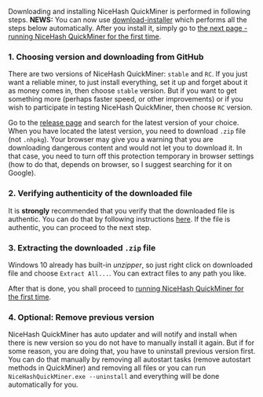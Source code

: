 Downloading and installing NiceHash QuickMiner is performed in following steps. **NEWS:** You can now use [download-installer](https://github.com/nicehash/NiceHashQuickMiner/releases/download/v0.4.5.5/NiceHashQuickMinerInstaller.exe) which performs all the steps below automatically. After you install it, simply go to [the next page - running NiceHash QuickMiner for the first time](https://github.com/nicehash/NiceHashQuickMiner/wiki/Starting-for-the-first-time).

### 1. Choosing version and downloading from GitHub

There are two versions of NiceHash QuickMiner: `stable` and `RC`. If you just want a reliable miner, to just install everything, set it up and forget about it as money comes in, then choose `stable` version. But if you want to get something more (perhaps faster speed, or other improvements) or if you wish to participate in testing NiceHash QuickMiner, then choose `RC` version.

Go to the [release page](https://github.com/nicehash/NiceHashQuickMiner/releases) and search for the latest version of your choice. When you have located the latest version, you need to download `.zip` file (not `.nhpkg`). Your browser may give you a warning that you are downloading dangerous content and would not let you to download it. In that case, you need to turn off this protection temporary in browser settings (how to do that, depends on browser, so I suggest searching for it on Google).

### 2. Verifying authenticity of the downloaded file

It is **strongly** recommended that you verify that the downloaded file is authentic. You can do that by following instructions [here](https://github.com/nicehash/NiceHashQuickMiner/tree/main/checksums). If the file is authentic, you can proceed to the next step.

### 3. Extracting the downloaded `.zip` file

Windows 10 already has built-in _unzipper_, so just right click on downloaded file and choose `Extract All...`. You can extract files to any path you like.

After that is done, you shall proceed to [running NiceHash QuickMiner for the first time](https://github.com/nicehash/NiceHashQuickMiner/wiki/Starting-for-the-first-time).

### 4. Optional: Remove previous version

NiceHash QuickMiner has auto updater and will notify and install when there is new version so you do not have to manually install it again. But if for some reason, you are doing that, you have to uninstall previous version first. You can do that manually by removing all autostart tasks (remove autostart methods in QuickMiner) and removing all files or you can run `NiceHashQuickMiner.exe --uninstall` and everything will be done automatically for you.